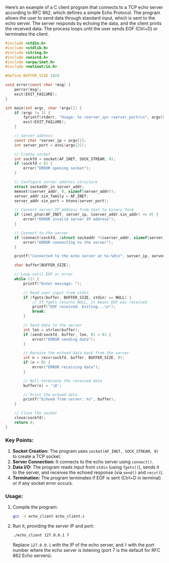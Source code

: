 Here’s an example of a C client program that connects to a TCP echo server according to RFC 862, which defines a simple Echo Protocol. The program allows the user to send data through standard input, which is sent to the echo server. The server responds by echoing the data, and the client prints the received data. The process loops until the user sends EOF (Ctrl+D) or terminates the client.

```c
#include <stdio.h>
#include <stdlib.h>
#include <string.h>
#include <unistd.h>
#include <arpa/inet.h>
#include <netinet/in.h>

#define BUFFER_SIZE 1024

void error(const char *msg) {
    perror(msg);
    exit(EXIT_FAILURE);
}

int main(int argc, char *argv[]) {
    if (argc != 3) {
        fprintf(stderr, "Usage: %s <server_ip> <server_port>\n", argv[0]);
        exit(EXIT_FAILURE);
    }

    // Server address
    const char *server_ip = argv[1];
    int server_port = atoi(argv[2]);

    // Create socket
    int sockfd = socket(AF_INET, SOCK_STREAM, 0);
    if (sockfd < 0) {
        error("ERROR opening socket");
    }

    // Configure server address structure
    struct sockaddr_in server_addr;
    memset(&server_addr, 0, sizeof(server_addr));
    server_addr.sin_family = AF_INET;
    server_addr.sin_port = htons(server_port);

    // Convert server IP address from text to binary form
    if (inet_pton(AF_INET, server_ip, &server_addr.sin_addr) <= 0) {
        error("ERROR invalid server IP address");
    }

    // Connect to the server
    if (connect(sockfd, (struct sockaddr *)&server_addr, sizeof(server_addr)) < 0) {
        error("ERROR connecting to the server");
    }

    printf("Connected to the echo server at %s:%d\n", server_ip, server_port);

    char buffer[BUFFER_SIZE];

    // Loop until EOF or error
    while (1) {
        printf("Enter message: ");

        // Read user input from stdin
        if (fgets(buffer, BUFFER_SIZE, stdin) == NULL) {
            // If fgets returns NULL, it means EOF was received
            printf("EOF received. Exiting...\n");
            break;
        }

        // Send data to the server
        int len = strlen(buffer);
        if (send(sockfd, buffer, len, 0) < 0) {
            error("ERROR sending data");
        }

        // Receive the echoed data back from the server
        int n = recv(sockfd, buffer, BUFFER_SIZE, 0);
        if (n < 0) {
            error("ERROR receiving data");
        }

        // Null-terminate the received data
        buffer[n] = '\0';

        // Print the echoed data
        printf("Echoed from server: %s", buffer);
    }

    // Close the socket
    close(sockfd);
    return 0;
}
```

### Key Points:
1. **Socket Creation:** The program uses `socket(AF_INET, SOCK_STREAM, 0)` to create a TCP socket.
2. **Server Connection:** It connects to the echo server using `connect()`.
3. **Data I/O:** The program reads input from `stdin` (using `fgets()`), sends it to the server, and receives the echoed response (via `send()` and `recv()`).
4. **Termination:** The program terminates if EOF is sent (Ctrl+D in terminal) or if any socket error occurs.

### Usage:
1. Compile the program:
   ```bash
   gcc -o echo_client echo_client.c
   ```
2. Run it, providing the server IP and port:
   ```bash
   ./echo_client 127.0.0.1 7
   ```
   Replace `127.0.0.1` with the IP of the echo server, and `7` with the port number where the echo server is listening (port 7 is the default for RFC 862 Echo servers).